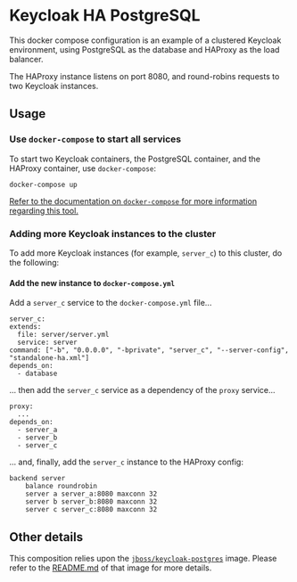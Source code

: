 # Keycloak HA PostgreSQL

This docker compose configuration is an example of a clustered Keycloak environment, using PostgreSQL as the database and HAProxy as the load balancer.

The HAProxy instance listens on port 8080, and round-robins requests to two Keycloak instances.

## Usage

### Use `docker-compose` to start all services

To start two Keycloak containers, the PostgreSQL container, and the HAProxy container, use `docker-compose`:

```
docker-compose up
```

[Refer to the documentation on `docker-compose` for more information regarding this tool.](https://docs.docker.com/compose/reference/overview/)

### Adding more Keycloak instances to the cluster

To add more Keycloak instances (for example, `server_c`) to this cluster, do the following:

#### Add the new instance to `docker-compose.yml`

Add a `server_c` service to the `docker-compose.yml` file...

```
server_c:
extends:
  file: server/server.yml
  service: server
command: ["-b", "0.0.0.0", "-bprivate", "server_c", "--server-config", "standalone-ha.xml"]
depends_on:
  - database
```

... then add the `server_c` service as a dependency of the `proxy` service...

```
proxy:
  ...
depends_on:
  - server_a
  - server_b
  - server_c
```

... and, finally, add the `server_c` instance to the HAProxy config:

```
backend server
    balance roundrobin
    server a server_a:8080 maxconn 32
    server b server_b:8080 maxconn 32
    server c server_c:8080 maxconn 32
```

## Other details

This composition relies upon the [`jboss/keycloak-postgres`](https://registry.hub.docker.com/u/jboss/keycloak-postgres/) image. Please refer to the [README.md](../server-postgres/README.md) of that image for more details.
